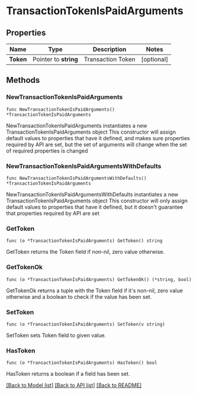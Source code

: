 # TransactionTokenIsPaidArguments

## Properties

Name | Type | Description | Notes
------------ | ------------- | ------------- | -------------
**Token** | Pointer to **string** | Transaction Token | [optional] 

## Methods

### NewTransactionTokenIsPaidArguments

`func NewTransactionTokenIsPaidArguments() *TransactionTokenIsPaidArguments`

NewTransactionTokenIsPaidArguments instantiates a new TransactionTokenIsPaidArguments object
This constructor will assign default values to properties that have it defined,
and makes sure properties required by API are set, but the set of arguments
will change when the set of required properties is changed

### NewTransactionTokenIsPaidArgumentsWithDefaults

`func NewTransactionTokenIsPaidArgumentsWithDefaults() *TransactionTokenIsPaidArguments`

NewTransactionTokenIsPaidArgumentsWithDefaults instantiates a new TransactionTokenIsPaidArguments object
This constructor will only assign default values to properties that have it defined,
but it doesn't guarantee that properties required by API are set

### GetToken

`func (o *TransactionTokenIsPaidArguments) GetToken() string`

GetToken returns the Token field if non-nil, zero value otherwise.

### GetTokenOk

`func (o *TransactionTokenIsPaidArguments) GetTokenOk() (*string, bool)`

GetTokenOk returns a tuple with the Token field if it's non-nil, zero value otherwise
and a boolean to check if the value has been set.

### SetToken

`func (o *TransactionTokenIsPaidArguments) SetToken(v string)`

SetToken sets Token field to given value.

### HasToken

`func (o *TransactionTokenIsPaidArguments) HasToken() bool`

HasToken returns a boolean if a field has been set.


[[Back to Model list]](../README.md#documentation-for-models) [[Back to API list]](../README.md#documentation-for-api-endpoints) [[Back to README]](../README.md)


